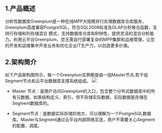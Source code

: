 ## 1.产品概述
分析性数据库Greenplum是一种在线MPP大规模并行处理数据库仓库服务，Greenplum高度兼容PostgreSQL，符合SQL2008标准及OLAP分析聚合函数，支持行存储和列存储混合 模式，支持数据库仓库和BI特性，提供灵活的混合分析能力。利用云平台Greenplum，您无需自行部署复杂的MPP集群和运维管理，让您的开发和运维集中开发业务和优化企业IT生产力，以创造更多价值。

## 2.架构简介
如下产品架构图所示，每一个Greenplum实例都是由一组Master节点,若干组Segment节点和云平台数据库支撑系统组成。
![](http://imgcache.tcecqpoc.fsphere.cn/image/mc.qcloudimg.com/static/img/426dc10b32ffc39485ac740e709297fb/image.png)

- Master 节点：是用户访问Greenplum的入口，包含整个分布式数据库中的所有元数据，如表结构定义、索引，但不存储实际数据，实际数据是存储在Segment数据库的。

- Segment节点：是数据实际存储的地方，可以理解为一个PostgreSQL数据库。Master与Segment通过云平台内部网络互连，用户不需要关心Segment的配置、调度。



